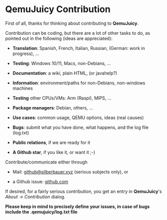 # QemuJuicy Contribution

First of all, thanks for thinking about contributing to **QemuJuicy**.

Contribution can be coding, but there are a lot of other tasks to do, as pointed out in the following (ideas are appreciated):

* **Translation**: Spanish, French, Italian, Russian, (German: work in progress), ... 

* **Testing**: Windows 10/11, Macs, non-Debians, ... 

* **Documentation**: a wiki, plain HTML, (or javahelp?) 

* **Information**: environment/paths for non-Debians, non-windows machines

* **Testing** other CPUs/VMs: Arm (Raspi), MIPS, ... 
	
* **Package managers**: Debian, others, ... 
	
* **Use cases**: common usage, QEMU options, ideas (real causes)
	
* **Bugs**: submit what you have done, what happens, and the log file (log.txt)
	
* **Public relations**, if we are ready for it
	
* **A Github star**, if you like it, or want it ;-)

Contribute/communicate either through

* Mail: github@silberbauer.xyz   (serious subjects only), or

* a Github issue: [github.com](https://github.com/openworld42/QemuJuicy/issues)


If desired, for a fairly serious contribution, you get an entry in **QemuJuicy**'s *About -> Contribution* dialog.

**Please keep in mind to precisely define your issues, in case of bugs include the .qemujuicy/log.txt file**





